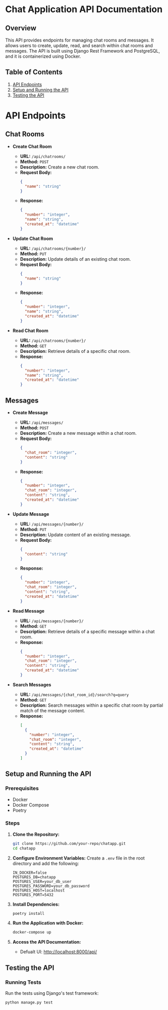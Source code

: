 # Chat Application API Documentation

## Overview

This API provides endpoints for managing chat rooms and messages. It allows users to create, update, read, and search within chat rooms and messages. The API is built using Django Rest Framework and PostgreSQL, and it is containerized using Docker.

## Table of Contents

1. [API Endpoints](#api-endpoints)
2. [Setup and Running the API](#setup-and-running-the-api)
3. [Testing the API](#testing-the-api)

# API Endpoints

## Chat Rooms

- **Create Chat Room**

  - **URL:** `/api/chatrooms/`
  - **Method:** `POST`
  - **Description:** Create a new chat room.
  - **Request Body:**
    ```json
    {
      "name": "string"
    }
    ```
  - **Response:**
    ```json
    {
      "number": "integer",
      "name": "string",
      "created_at": "datetime"
    }
    ```

- **Update Chat Room**

  - **URL:** `/api/chatrooms/{number}/`
  - **Method:** `PUT`
  - **Description:** Update details of an existing chat room.
  - **Request Body:**
    ```json
    {
      "name": "string"
    }
    ```
  - **Response:**
    ```json
    {
      "number": "integer",
      "name": "string",
      "created_at": "datetime"
    }
    ```

- **Read Chat Room**
  - **URL:** `/api/chatrooms/{number}/`
  - **Method:** `GET`
  - **Description:** Retrieve details of a specific chat room.
  - **Response:**
    ```json
    {
      "number": "integer",
      "name": "string",
      "created_at": "datetime"
    }
    ```

## Messages

- **Create Message**

  - **URL:** `/api/messages/`
  - **Method:** `POST`
  - **Description:** Create a new message within a chat room.
  - **Request Body:**
    ```json
    {
      "chat_room": "integer",
      "content": "string"
    }
    ```
  - **Response:**
    ```json
    {
      "number": "integer",
      "chat_room": "integer",
      "content": "string",
      "created_at": "datetime"
    }
    ```

- **Update Message**

  - **URL:** `/api/messages/{number}/`
  - **Method:** `PUT`
  - **Description:** Update content of an existing message.
  - **Request Body:**
    ```json
    {
      "content": "string"
    }
    ```
  - **Response:**
    ```json
    {
      "number": "integer",
      "chat_room": "integer",
      "content": "string",
      "created_at": "datetime"
    }
    ```

- **Read Message**

  - **URL:** `/api/messages/{number}/`
  - **Method:** `GET`
  - **Description:** Retrieve details of a specific message within a chat room.
  - **Response:**
    ```json
    {
      "number": "integer",
      "chat_room": "integer",
      "content": "string",
      "created_at": "datetime"
    }
    ```

- **Search Messages**
  - **URL:** `/api/messages/{chat_room_id}/search?q=query`
  - **Method:** `GET`
  - **Description:** Search messages within a specific chat room by partial match of the message content.
  - **Response:**
    ```json
    [
      {
        "number": "integer",
        "chat_room": "integer",
        "content": "string",
        "created_at": "datetime"
      }
    ]
    ```

## Setup and Running the API

### Prerequisites

- Docker
- Docker Compose
- Poetry

### Steps

1. **Clone the Repository:**

   ```bash
   git clone https://github.com/your-repo/chatapp.git
   cd chatapp
   ```

2. **Configure Environment Variables:**
   Create a `.env` file in the root directory and add the following:

   ```env
   IN_DOCKER=false
   POSTGRES_DB=chatapp
   POSTGRES_USER=your_db_user
   POSTGRES_PASSWORD=your_db_password
   POSTGRES_HOST=localhost
   POSTGRES_PORT=5432

   ```

3. **Install Dependencies:**

   ```bash
   poetry install

   ```

4. **Run the Application with Docker:**

   ```bash
   docker-compose up

   ```

5. **Access the API Documentation:**
   - Defualt UI: [http://localhost:8000/api/](http://localhost:8000/api/)

## Testing the API

### Running Tests

Run the tests using Django's test framework:

```bash
python manage.py test

```
